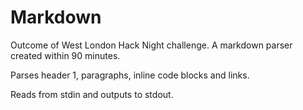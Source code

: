 # Markdown

Outcome of West London Hack Night challenge. A markdown parser created within 90 minutes.

Parses header 1, paragraphs, inline code blocks and links.

Reads from stdin and outputs to stdout.
